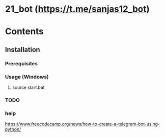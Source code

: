# 21_bot (https://t.me/sanjas12_bot)

# Contents

## Installation

### Prerequisites

### Usage (Windows)
1. source start.bat

### TODO

### help
https://www.freecodecamp.org/news/how-to-create-a-telegram-bot-using-python/
